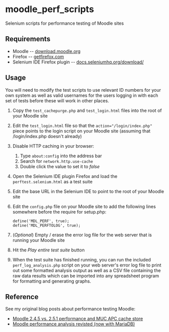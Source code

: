 # moodle_perf_scripts

Selenium scripts for performance testing of Moodle sites

## Requirements

*	Moodle -- [download.moodle.org](http://download.moodle.org/)
*	Firefox -- [getfirefox.com](http://getfirefox.com/)
*	Selenium IDE Firefox plugin -- [docs.seleniumhq.org/download/](http://docs.seleniumhq.org/download/)

## Usage

You will need to modify the test scripts to use relevant ID numbers for your own system as well as valid
usernames for the users logging in with each set of tests before these will work in other places.

1.	Copy the `test_cachepurge.php` and `test_login.html` files into the root of your Moodle site
2.	Edit the `test_login.html` file so that the `action="/login/index.php"` piece points to the
	login script on your Moodle site (assuming that /login/index.php doesn't already)
3.	Disable HTTP caching in your browser:

	1.	Type `about:config` into the address bar
	2.	Search for `network.http.use-cache`
	3.	Double click the value to set it to *false*

3.	Open the Selenium IDE plugin Firefox and load the `perftest.selenium.html` as a test suite
4.	Edit the base URL in the Selenium IDE to point to the root of your Moodle site
5.	Edit the `config.php` file on your Moodle site to add the following lines somewhere before
	the require for setup.php:

		define('MDL_PERF', true);
		define('MDL_PERFTOLOG', true);

6.	(*Optional*) Empty / erase the error log file for the web server that is running your Moodle site
7.	Hit the *Play entire test suite* button
8.	When the test suite has finished running, you can run the included `perf_log_analysis.php` script
	on your web server's error log file to print out some formatted analysis output as well as a CSV
	file containing the raw data results which can be imported into any spreadsheet program for
	formatting and generating graphs.

## Reference

See my original blog posts about performance testing Moodle:

*	[Moodle 2.4.5 vs. 2.5.1 performance and MUC APC cache store](http://jfilip.ca/2013/08/20/moodle-2-4-5-vs-2-5-1-performance-and-muc-apc-cache-store/)
*	[Moodle performance analysis revisted (now with MariaDB)](http://jfilip.ca/2013/09/24/moodle-performance-analysis-revisted-now-with-mariadb/)

